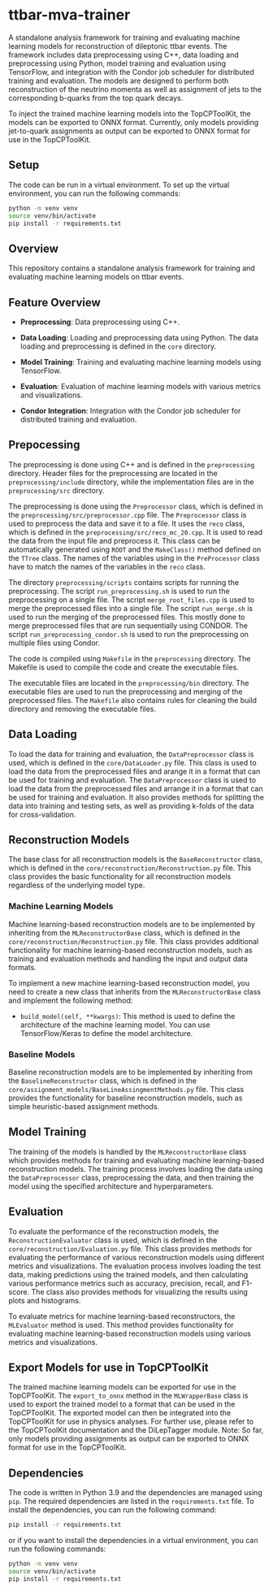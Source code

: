 # ttbar-mva-trainer
A standalone analysis framework for training and evaluating machine learning models for reconstruction of dileptonic ttbar events. The framework includes data preprocessing using C++, data loading and preprocessing using Python, model training and evaluation using TensorFlow, and integration with the Condor job scheduler for distributed training and evaluation.
The models are designed to perform both reconstruction of the neutrino momenta as well as assignment of jets to the corresponding b-quarks from the top quark decays.

To inject the trained machine learning models into the TopCPToolKit, the models can be exported to ONNX format. Currently, only models providing jet-to-quark assignments as output can be exported to ONNX format for use in the TopCPToolKit.


## Setup

The code can be run in a virtual environment. To set up the virtual environment, you can run the following commands:

```bash
python -m venv venv
source venv/bin/activate
pip install -r requirements.txt
```

## Overview
This repository contains a standalone analysis framework for training and evaluating machine learning models on ttbar events.

## Feature Overview

- **Preprocessing**: Data preprocessing using C++.

- **Data Loading**: Loading and preprocessing data using Python. The data loading and preprocessing is defined in the `core` directory.

- **Model Training**: Training and evaluating machine learning models using TensorFlow. 

- **Evaluation**: Evaluation of machine learning models with various metrics and visualizations.

- **Condor Integration**: Integration with the Condor job scheduler for distributed training and evaluation.


## Prepocessing
The preprocessing is done using C++ and is defined in the `preprocessing` directory. Header files for the preprocessing are located in the `preprocessing/include` directory, while the implementation files are in the `preprocessing/src` directory.

The preprocessing is done using the `Preprocessor` class, which is defined in the `preprocessing/src/preprocessor.cpp` file. The `Preprocessor` class is used to preprocess the data and save it to a file.
It uses the `reco` class, which is defined in the `preprocessing/src/reco_mc_20.cpp`. It is used to read the data from the input file and preprocess it. This class can be automatically generated using `ROOT` and the `MakeClass()` method defined on the `TTree` class. The names of the variables using in the `PreProcessor` class have to match the names of the variables in the `reco` class.

The directory `preprocessing/scripts` contains scripts for running the preprocessing. The script `run_preprocessing.sh` is used to run the preprocessing on a single file. The script `merge_root_files.cpp` is used to merge the preprocessed files into a single file. The script `run_merge.sh` is used to run the merging of the preprocessed files. This mostly done to merge preprocessed files that are run sequentially using CONDOR. The script `run_preprocessing_condor.sh` is used to run the preprocessing on multiple files using Condor.

The code is compiled using `Makefile` in the `preprocessing` directory. The Makefile is used to compile the code and create the executable files.

The executable files are located in the `preprocessing/bin` directory. The executable files are used to run the preprocessing and merging of the preprocessed files. The `Makefile` also contains rules for cleaning the build directory and removing the executable files.

## Data Loading
To load the data for training and evaluation, the `DataPreprocessor` class is used, which is defined in the `core/DataLoader.py` file. This class is used to load the data from the preprocessed files and arange it in a format that can be used for training and evaluation. The `DataPreprocessor` class is used to load the data from the preprocessed files and arrange it in a format that can be used for training and evaluation. It also provides methods for splitting the data into training and testing sets, as well as providing k-folds of the data for cross-validation.

## Reconstruction Models
The base class for all reconstruction models is the `BaseReconstructor` class, which is defined in the `core/reconstruction/Reconstruction.py` file. This class provides the basic functionality for all reconstruction models regardless of the underlying model type.

### Machine Learning Models
Machine learning-based reconstruction models are to be implemented by inheriting from the `MLReconstructorBase` class, which is defined in the `core/reconstruction/Reconstruction.py` file. This class provides additional functionality for machine learning-based reconstruction models, such as training and evaluation methods and handling the input and output data formats.

To implement a new machine learning-based reconstruction model, you need to create a new class that inherits from the `MLReconstructorBase` class and implement the following method:
- `build_model(self, **kwargs)`: This method is used to define the architecture of the machine learning model. You can use TensorFlow/Keras to define the model architecture.

### Baseline Models
Baseline reconstruction models are to be implemented by inheriting from the `BaselineReconstructor` class, which is defined in the `core/assignment_models/BaseLineAssingmentMethods.py` file. This class provides the functionality for baseline reconstruction models, such as simple heuristic-based assignment methods.


## Model Training
The training of the models is handled by the `MLReconstructorBase` class which provides methods for training and evaluating machine learning-based reconstruction models. The training process involves loading the data using the `DataPreprocessor` class, preprocessing the data, and then training the model using the specified architecture and hyperparameters.


## Evaluation
To evaluate the performance of the reconstruction models, the `ReconstructionEvaluator` class is used, which is defined in the `core/reconstruction/Evaluation.py` file. This class provides methods for evaluating the performance of various reconstruction models using different metrics and visualizations. The evaluation process involves loading the test data, making predictions using the trained models, and then calculating various performance metrics such as accuracy, precision, recall, and F1-score. The class also provides methods for visualizing the results using plots and histograms.

To evaluate metrics for machine learning-based reconstructors, the `MLEvaluator` method is used. This method provides functionality for evaluating machine learning-based reconstruction models using various metrics and visualizations.


## Export Models for use in TopCPToolKit
The trained machine learning models can be exported for use in the TopCPToolKit. The `export_to_onnx` method in the `MLWrapperBase` class is used to export the trained model to a format that can be used in the TopCPToolKit. The exported model can then be integrated into the TopCPToolKit for use in physics analyses. For further use, please refer to the TopCPToolKit documentation and the DiLepTagger module.
Note: So far, only models providing assignments as output can be exported to ONNX format for use in the TopCPToolKit.


## Dependencies
The code is written in Python 3.9 and the dependencies are managed using `pip`. The required dependencies are listed in the `requirements.txt` file. To install the dependencies, you can run the following command:

```bash
pip install -r requirements.txt
```

or if you want to install the dependencies in a virtual environment, you can run the following commands:

```bash
python -m venv venv
source venv/bin/activate
pip install -r requirements.txt
```
